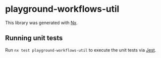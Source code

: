 # playground-workflows-util

This library was generated with [Nx](https://nx.dev).

## Running unit tests

Run `nx test playground-workflows-util` to execute the unit tests via [Jest](https://jestjs.io).
